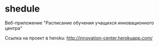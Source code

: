 # shedule
Веб-приложение "Расписание обучения учащихся инновационного центра"

Ссылка на проект в heroku: http://innovation-center.herokuapp.com/
